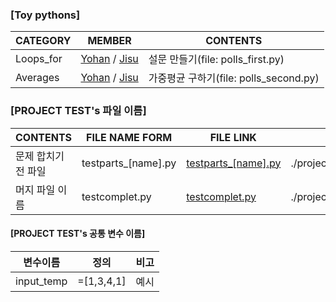 ### [Toy pythons]

|CATEGORY|MEMBER|CONTENTS|
|--|--|--|
Loops_for|[Yohan](./polls_first/polls_first_[yohan].py) / [Jisu](./polls_first/polls_first_jisu.py)|설문 만들기(file: polls_first.py)
Averages|[Yohan](./polls_second/polls_second_yohan.py) / [Jisu](./polls_second/polls_second_jisu.py)|가중평균 구하기(file: polls_second.py)



### [PROJECT TEST's 파일 이름]

|CONTENTS|FILE NAME FORM|FILE LINK|MAP|
|--|--|--|--|
문제 합치기 전 파일|testparts_[name].py |[testparts_[name].py](./project_test/parts/testparts_[name].py)|./project_test/parts/testparts_[name].py
머지 파일 이름 |testcomplet.py|[testcomplet.py](./project_test/testcomplet.py) |./project_test/testcomplet.py|


#### [PROJECT TEST's 공통 변수 이름]
|변수이름|정의|비고|
|--|--|--|
input_temp|=[1,3,4,1]|예시|

